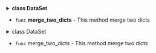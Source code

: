 <details>
  <summary><strong>class DataSet</strong></summary>
  <ul>
    <li><code>func</code> <strong>__init__</strong> - This is an init method</li>
    <li><code>func</code> <strong>__str__</strong> - </li>
    <li><code>func</code> <strong>__iter__</strong> - This method allows you to iterate over a data set in a loop. I.e. makes it iterative</li>
    <li><code>func</code> <strong>__reversed__</strong> - This method return a reversed copy of self-class</li>
    <li><code>func</code> <strong>__instancecheck__</strong> - This method checks is instance type is DataSet</li>
    <li><code>func</code> <strong>__len__</strong> - This method returns count rows in this dataset</li>
    <li><code>property</code> <strong>name</strong> - This property returns the dataset name of the current DataSet</li>
    <li><code>property</code> <strong>status</strong> - </li>
    <li><code>property</code> <strong>is_loaded</strong> - This property returns the current state of this DataSet</li>
    <!-- Добавьте остальные элементы списка с необходимыми выделениями -->
  </ul>
</details>

<ul>
  <li><code>func</code> <strong>merge_two_dicts</strong> - This method merge two dicts</li>
</ul>

<details><summary> class DataSet </summary>
* `func` __init__ - This is an init method<br>
* `func` __str__ - 
* `func` __iter__ - This method allows you to iterate over a data set in a loop. I.e. makes it iterative
* `func` __reversed__ - This method return a reversed copy of self-class
* `func` __instancecheck__ - This method checks is instance type is DataSet
* `func` __len__ - This method returns count rows in this dataset
* `property ` name - This property returns the dataset name of the current DataSet
* `property ` status - 
* `property `  is_loaded - This property returns the current state of this DataSet
* `property ` delimiter - This property returns a delimiter character
* `property ` encoding - This property returns the encoding of the current dataset file
* `property ` columns_name - This property return column names of dataset pd.DataFrame
* `property ` columns_count - This method return count of column names of dataset pd.DataFrame
* `property ` supported_formats - This property returns a list of supported files
* `func` head - This method prints the first n rows
* `func` tail - This method prints the last n rows
* `func` set_name - This method sets the project_name of the DataSet
* `func` set_saving_path - This method removes the column from the dataset
* `func` set_delimiter - This method sets the delimiter character
* `func` set_encoding - This method sets the encoding for the future export of the dataset
* `func` set_to_field - This method gets the value from the dataset cell
* `func` get_from_field - This method gets the value from the dataset cell
* `func` add_row - This method adds a new row to the dataset
* `func` get_row - This method returns a row of the dataset in dictionary format, where the keys are the column names and the values are the values in the columns
* `func` delete_row - This method delete row from dataset
* `func` Column - This method summarizes the values from the columns of the dataset and returns them as a list of tuples
* `func` add_column - This method adds the column to the dataset on the right
* `func` get_column - This method summarizes the values from the columns of the dataset and returns them as a list of tuples
* `func` rename_column - This method renames the column in the dataset
* `func` delete_column - This method removes the column from the dataset
* `func` set_columns_types - This method converts column types
* `func` set_column_type - This method converts column type
* `func` get_column_stat - This method returns statistical analytics for a given column
* `func` reverse - This method expands the order of rows in the dataset
* `func` fillna - This method automatically fills in "null" values: for "int" -> 0, for "float" -> 0.0, for "str" -> "-".
* `func` equals -
* `func` diff - 
* `func` split - This method automatically divides the DataSet into a list of DataSets with a maximum of "count" rows in each
* `func` sort_by_column - This method sorts the dataset by column "column_name"
* `func` get_correlations - This method calculate correlations between columns
* `func` get_DataFrame - This method return dataset as pd.DataFrame
* `func` join_DataFrame - This method attaches a new dataset to the current one (at right)
* `func` concat_DataFrame - This method attaches a new dataset to the current one (at bottom)
* `func` concat_DataSet - This method attaches a new dataset to the current one (at bottom)
* `func` update_dataset_info - This method updates, the analitic-statistics data about already precalculated columns
* `func` create_empty_dataset - This method creates an empty dataset
* `func` create_dataset_from_list - This method creates a dataset from list of columns values
* `func` load_DataFrame - This method loads the dataset into the DataSet class
* `func` load_csv_dataset - This method loads the dataset into the DataSet class
* `func` load_excel_dataset - This method loads the dataset into the DataSet class
* `func` load_dataset_project - This method loads the dataset into the DataSet class
* `func` export - This method exports the dataset as DataSet Project
* `func` to_csv - This method saves pd.DataFrame to .csv file
* `func` to_excel - This method saves pd.DataFrame to excel file
* `func` __get_column_type - This method learns the column type
* `func` __read_dataset_info_from_json - This method reads config and statistics info from .json file
* `func` __update_dataset_base_info - This method updates the basic information about the dataset
* `static` __dif_lists_index - 
* `static` __read_from_csv - 
* `static` __read_from_xlsx - 
* `static` get_excel_sheet_names -
</details>

* `func` merge_two_dicts - This method merge two dicts
